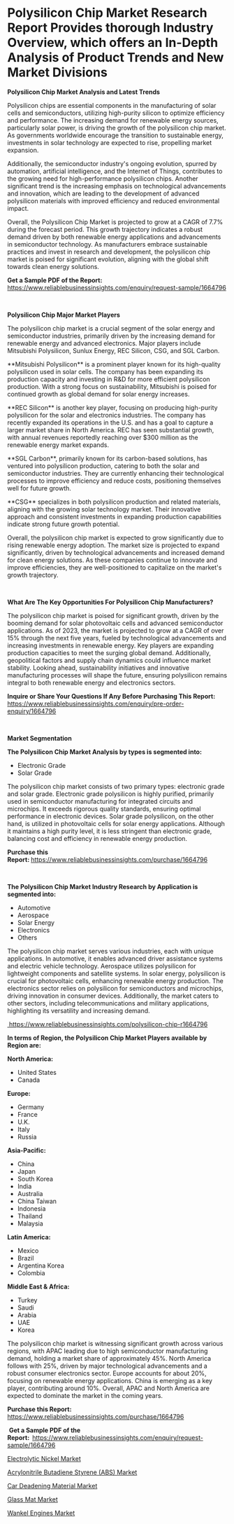<p><h1>Polysilicon Chip Market Research Report Provides thorough Industry Overview, which offers an In-Depth Analysis of Product Trends and New Market Divisions</h1></p><p><strong>Polysilicon Chip Market Analysis and Latest Trends</strong></p>
<p><p>Polysilicon chips are essential components in the manufacturing of solar cells and semiconductors, utilizing high-purity silicon to optimize efficiency and performance. The increasing demand for renewable energy sources, particularly solar power, is driving the growth of the polysilicon chip market. As governments worldwide encourage the transition to sustainable energy, investments in solar technology are expected to rise, propelling market expansion.</p><p>Additionally, the semiconductor industry's ongoing evolution, spurred by automation, artificial intelligence, and the Internet of Things, contributes to the growing need for high-performance polysilicon chips. Another significant trend is the increasing emphasis on technological advancements and innovation, which are leading to the development of advanced polysilicon materials with improved efficiency and reduced environmental impact.</p><p>Overall, the Polysilicon Chip Market is projected to grow at a CAGR of 7.7% during the forecast period. This growth trajectory indicates a robust demand driven by both renewable energy applications and advancements in semiconductor technology. As manufacturers embrace sustainable practices and invest in research and development, the polysilicon chip market is poised for significant evolution, aligning with the global shift towards clean energy solutions.</p></p>
<p><strong>Get a Sample PDF of the Report:&nbsp;</strong> <a href="https://www.reliablebusinessinsights.com/enquiry/request-sample/1664796?utm_campaign=96&utm_medium=2&utm_source=Github&utm_content=ia&utm_term=09122024&utm_id=polysilicon-chip">https://www.reliablebusinessinsights.com/enquiry/request-sample/1664796</a></p>
<p>&nbsp;</p>
<p><strong>Polysilicon Chip Major Market Players</strong></p>
<p><p>The polysilicon chip market is a crucial segment of the solar energy and semiconductor industries, primarily driven by the increasing demand for renewable energy and advanced electronics. Major players include Mitsubishi Polysilicon, Sunlux Energy, REC Silicon, CSG, and SGL Carbon.</p><p>**Mitsubishi Polysilicon** is a prominent player known for its high-quality polysilicon used in solar cells. The company has been expanding its production capacity and investing in R&D for more efficient polysilicon production. With a strong focus on sustainability, Mitsubishi is poised for continued growth as global demand for solar energy increases.</p><p>**REC Silicon** is another key player, focusing on producing high-purity polysilicon for the solar and electronics industries. The company has recently expanded its operations in the U.S. and has a goal to capture a larger market share in North America. REC has seen substantial growth, with annual revenues reportedly reaching over $300 million as the renewable energy market expands.</p><p>**SGL Carbon**, primarily known for its carbon-based solutions, has ventured into polysilicon production, catering to both the solar and semiconductor industries. They are currently enhancing their technological processes to improve efficiency and reduce costs, positioning themselves well for future growth.</p><p>**CSG** specializes in both polysilicon production and related materials, aligning with the growing solar technology market. Their innovative approach and consistent investments in expanding production capabilities indicate strong future growth potential.</p><p>Overall, the polysilicon chip market is expected to grow significantly due to rising renewable energy adoption. The market size is projected to expand significantly, driven by technological advancements and increased demand for clean energy solutions. As these companies continue to innovate and improve efficiencies, they are well-positioned to capitalize on the market's growth trajectory.</p></p>
<p>&nbsp;</p>
<p><strong>What Are The Key Opportunities For Polysilicon Chip Manufacturers?</strong></p>
<p><p>The polysilicon chip market is poised for significant growth, driven by the booming demand for solar photovoltaic cells and advanced semiconductor applications. As of 2023, the market is projected to grow at a CAGR of over 15% through the next five years, fueled by technological advancements and increasing investments in renewable energy. Key players are expanding production capacities to meet the surging global demand. Additionally, geopolitical factors and supply chain dynamics could influence market stability. Looking ahead, sustainability initiatives and innovative manufacturing processes will shape the future, ensuring polysilicon remains integral to both renewable energy and electronics sectors.</p></p>
<p><strong>Inquire or Share Your Questions If Any Before Purchasing This Report:</strong> <a href="https://www.reliablebusinessinsights.com/enquiry/pre-order-enquiry/1664796?utm_campaign=96&utm_medium=2&utm_source=Github&utm_content=ia&utm_term=09122024&utm_id=polysilicon-chip">https://www.reliablebusinessinsights.com/enquiry/pre-order-enquiry/1664796</a></p>
<p>&nbsp;</p>
<p><strong>Market Segmentation</strong></p>
<p><strong>The Polysilicon Chip Market Analysis by types is segmented into:</strong></p>
<p><ul><li>Electronic Grade</li><li>Solar Grade</li></ul></p>
<p><p>The polysilicon chip market consists of two primary types: electronic grade and solar grade. Electronic grade polysilicon is highly purified, primarily used in semiconductor manufacturing for integrated circuits and microchips. It exceeds rigorous quality standards, ensuring optimal performance in electronic devices. Solar grade polysilicon, on the other hand, is utilized in photovoltaic cells for solar energy applications. Although it maintains a high purity level, it is less stringent than electronic grade, balancing cost and efficiency in renewable energy production.</p></p>
<p><strong>Purchase this Report:&nbsp;</strong><a href="https://www.reliablebusinessinsights.com/purchase/1664796?utm_campaign=96&utm_medium=2&utm_source=Github&utm_content=ia&utm_term=09122024&utm_id=polysilicon-chip">https://www.reliablebusinessinsights.com/purchase/1664796</a></p>
<p>&nbsp;</p>
<p><strong>The Polysilicon Chip Market Industry Research by Application is segmented into:</strong></p>
<p><ul><li>Automotive</li><li>Aerospace</li><li>Solar Energy</li><li>Electronics</li><li>Others</li></ul></p>
<p><p>The polysilicon chip market serves various industries, each with unique applications. In automotive, it enables advanced driver assistance systems and electric vehicle technology. Aerospace utilizes polysilicon for lightweight components and satellite systems. In solar energy, polysilicon is crucial for photovoltaic cells, enhancing renewable energy production. The electronics sector relies on polysilicon for semiconductors and microchips, driving innovation in consumer devices. Additionally, the market caters to other sectors, including telecommunications and military applications, highlighting its versatility and increasing demand.</p></p>
<p><a href="https://www.reliablebusinessinsights.com/polysilicon-chip-r1664796?utm_campaign=96&utm_medium=2&utm_source=Github&utm_content=ia&utm_term=09122024&utm_id=polysilicon-chip">&nbsp;https://www.reliablebusinessinsights.com/polysilicon-chip-r1664796</a></p>
<p><strong>In terms of Region, the Polysilicon Chip Market Players available by Region are:</strong></p>
<p>
    <p> <strong> North America: </strong>
        <ul>
            <li>United States</li>
            <li>Canada</li>
        </ul>
        </p> 
    <p> <strong> Europe: </strong>
        <ul>
            <li>Germany</li>
            <li>France</li>
            <li>U.K.</li>
            <li>Italy</li>
            <li>Russia</li>
        </ul>
        </p> 
    <p> <strong> Asia-Pacific: </strong>
        <ul>
            <li>China</li>
            <li>Japan</li>
            <li>South Korea</li>
            <li>India</li>
            <li>Australia</li>
            <li>China Taiwan</li>
            <li>Indonesia</li>
            <li>Thailand</li>
            <li>Malaysia</li>
        </ul>
        </p> 
    <p> <strong> Latin America: </strong>
        <ul>
            <li>Mexico</li>
            <li>Brazil</li>
            <li>Argentina Korea</li>
            <li>Colombia</li>
        </ul>
        </p> 
    <p> <strong> Middle East & Africa: </strong>
        <ul>
            <li>Turkey</li>
            <li>Saudi</li>
            <li>Arabia</li>
            <li>UAE</li>
            <li>Korea</li>
        </ul>
    </p>
    </p>
<p><p>The polysilicon chip market is witnessing significant growth across various regions, with APAC leading due to high semiconductor manufacturing demand, holding a market share of approximately 45%. North America follows with 25%, driven by major technological advancements and a robust consumer electronics sector. Europe accounts for about 20%, focusing on renewable energy applications. China is emerging as a key player, contributing around 10%. Overall, APAC and North America are expected to dominate the market in the coming years.</p></p>
<p><strong>Purchase this Report: </strong><a href="https://www.reliablebusinessinsights.com/purchase/1664796?utm_campaign=96&utm_medium=2&utm_source=Github&utm_content=ia&utm_term=09122024&utm_id=polysilicon-chip">https://www.reliablebusinessinsights.com/purchase/1664796</a></p>
<p>&nbsp;<strong>Get a Sample PDF of the Report:&nbsp;&nbsp;</strong><a href="https://www.reliablebusinessinsights.com/enquiry/request-sample/1664796?utm_campaign=96&utm_medium=2&utm_source=Github&utm_content=ia&utm_term=09122024&utm_id=polysilicon-chip">https://www.reliablebusinessinsights.com/enquiry/request-sample/1664796</a></p>
<p><strong></strong></p>
<p><p><a href="https://www.linkedin.com/pulse/th-score-market-0ptye?utm_campaign=96&utm_medium=2&utm_source=Github&utm_content=ia&utm_term=09122024&utm_id=polysilicon-chip">Electrolytic Nickel Market</a></p><p><a href="https://www.linkedin.com/pulse/th-score-market-0ptye?utm_campaign=96&utm_medium=2&utm_source=Github&utm_content=ia&utm_term=09122024&utm_id=polysilicon-chip">Acrylonitrile Butadiene Styrene (ABS) Market</a></p><p><a href="https://www.linkedin.com/pulse/th-score-market-0ptye?utm_campaign=96&utm_medium=2&utm_source=Github&utm_content=ia&utm_term=09122024&utm_id=polysilicon-chip">Car Deadening Material Market</a></p><p><a href="https://www.linkedin.com/pulse/th-score-market-0ptye?utm_campaign=96&utm_medium=2&utm_source=Github&utm_content=ia&utm_term=09122024&utm_id=polysilicon-chip">Glass Mat Market</a></p><p><a href="https://www.linkedin.com/pulse/th-score-market-0ptye?utm_campaign=96&utm_medium=2&utm_source=Github&utm_content=ia&utm_term=09122024&utm_id=polysilicon-chip">Wankel Engines Market</a></p></p>